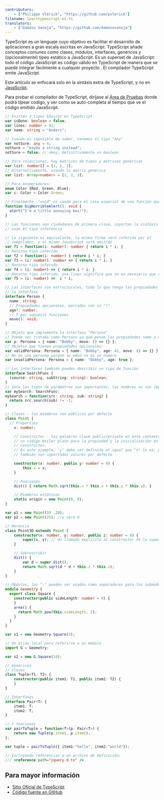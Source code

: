```yaml
---
contributors:
    - ["Philippe Vlérick", "https://github.com/pvlerick"]
filename: learntypescript-es.ts
translators:
    - ["Damaso Sanoja", "https://github.com/damasosanoja"]
---
```


TypeScript es un lenguaje cuyo objetivo es facilitar el desarrollo de aplicaciones a gran escala escritas en JavaScript.
TypeScript añade conceptos comunes como clases, módulos, interfaces, genéricos y (opcionalmente) tipeo estático a JavaScript.
Es un superset de JavaScript: todo el código JavaScript es código válido en TypeScript de manera que se puede integrar fácilmente a cualquier proyecto . El compilador TypeScript emite JavaScript.

Este artículo se enfocará solo en la sintáxis extra de TypeScript, y no en [JavaScript](../javascript/).

Para probar el compilador de TypeScript, diríjase al [Área de Pruebas](https://www.typescriptlang.org/Playground) donde podrá tipear código, y ver como se auto-completa al tiempo que ve el código emitido JavaScript.

```ts
// Existen 3 tipos básicos en TypeScript
var isDone: boolean = false;
var lines: number = 42;
var name: string = "Anders";

// Cuando es imposible de saber, tenemos el tipo "Any"
var notSure: any = 4;
notSure = "maybe a string instead";
notSure = false; // okey, definitivamente un boolean

// Para colecciones, hay matrices de tipos y matrices genéricas
var list: number[] = [1, 2, 3];
// Alternativamente, usando la matriz genérica
var list: Array<number> = [1, 2, 3];

// Para enumeradores:
enum Color {Red, Green, Blue};
var c: Color = Color.Green;

// Finalmente, "void" es usado para el caso especial de una función que no retorna nada
function bigHorribleAlert(): void {
  alert("I'm a little annoying box!");
}

// Las funciones son ciudadanos de primera clase, soportan la sintáxis lambda "fat arrow" y
// usan el tipo inferencia

// Lo siguiente es equivalante, la misma firma será inferida por el
// compilador, y el mismo JavaScript será emitido
var f1 = function(i: number): number { return i * i; }
// Retorna tipo inferido
var f2 = function(i: number) { return i * i; }
var f3 = (i: number): number => { return i * i; }
// Retorna tipo inferido
var f4 = (i: number) => { return i * i; }
// Retorna tipo inferido, one-liner significa que no es necesario que regresen palabras claves
var f5 = (i: number) =>  i * i;

// Las interfaces son estructurales, todo lo que tenga las propiedades cumple con
// la interfase
interface Person {
  name: string;
  // Propiedades opcionales, marcadas con un "?"
  age?: number;
  // Y por supuesto funciones
  move(): void;
}

// Objeto que implementa la interfase "Persona"
// Puede ser tratada como Persona ya que posee las propiedades name y move
var p: Persona = { name: "Bobby", move: () => {} };
// Objetos que tienen propiedades opcionales:
var validPersona: Persona = { name: "Bobby", age: 42, move: () => {} };
// No es una persona porque su edad no es un número
var invalidPersona: Persona = { name: "Bobby", age: true };

// Las interfases también pueden describir un tipo de función
interface SearchFunc {
  (source: string, subString: string): boolean;
}
// Solo los tipos de parámetros son importantes, los nombres no son importantes.
var mySearch: SearchFunc;
mySearch = function(src: string, sub: string) {
  return src.search(sub) != -1;
}

// Clases - los miembros son públicos por defecto
class Point {
  // Properties
    x: number;

    // Constructor - las palabras clave public/private en este contexto generarán
    // un código boiler plate para la propiedad y la inicialización en el
    // constructor.
    // En este ejemplo, "y" debe ser definida al igual que "x" lo es, pero con menos código
    // También son soportados valores por defecto

    constructor(x: number, public y: number = 0) {
        this.x = x;
    }

    // Funciones
    dist() { return Math.sqrt(this.x * this.x + this.y * this.y); }

    // Miembros estáticos
    static origin = new Point(0, 0);
}

var p1 = new Point(10 ,20);
var p2 = new Point(25); //y será 0

// Herencia
class Point3D extends Point {
    constructor(x: number, y: number, public z: number = 0) {
        super(x, y); // Un llamado explícito al constructor de la super clase es indispensable
    }

    // Sobrescribir
    dist() {
        var d = super.dist();
        return Math.sqrt(d * d + this.z * this.z);
    }
}

// Módulos, los "." pueden ser usados como separadores para los submódulos
module Geometry {
  export class Square {
    constructor(public sideLength: number = 0) {
    }
    area() {
      return Math.pow(this.sideLength, 2);
    }
  }
}

var s1 = new Geometry.Square(5);

// Un alias local para referirse a un módulo
import G = Geometry;

var s2 = new G.Square(10);

// Genéricos
// Clases
class Tuple<T1, T2> {
    constructor(public item1: T1, public item2: T2) {
    }
}

// Interfases
interface Pair<T> {
    item1: T;
    item2: T;
}

// Y funciones
var pairToTuple = function<T>(p: Pair<T>) {
    return new Tuple(p.item1, p.item2);
};

var tuple = pairToTuple({ item1:"hello", item2:"world"});

// Incluyendo referencias a un archivo de definición:
/// <reference path="jquery.d.ts" />
```

## Para mayor información

* [Sitio Oficial de TypeScript](https://www.typescriptlang.org/)
* [Código fuente en GitHub](https://github.com/microsoft/TypeScript)
